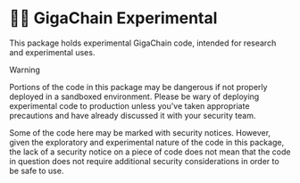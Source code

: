 # 🦜️🧪 GigaChain Experimental

This package holds experimental GigaChain code, intended for research and experimental
uses.

> [!WARNING]
> Portions of the code in this package may be dangerous if not properly deployed
> in a sandboxed environment. Please be wary of deploying experimental code
> to production unless you've taken appropriate precautions and
> have already discussed it with your security team.

Some of the code here may be marked with security notices. However,
given the exploratory and experimental nature of the code in this package,
the lack of a security notice on a piece of code does not mean that
the code in question does not require additional security considerations
in order to be safe to use.